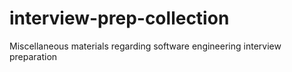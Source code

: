 # interview-prep-collection
Miscellaneous materials regarding software engineering interview preparation
